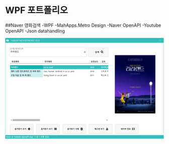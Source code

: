 # WPF 포트폴리오

##Naver 영화검색
-WPF
 -MahApps.Metro Design
 -Naver OpenAPI
 -Youtube OpenAPI
 -Json datahandling
 
 ![NaverMovieFinder](https://github.com/ROJE100/StudyWpf/blob/main/capture/KakaoTalk_20220602_171750721.png)

